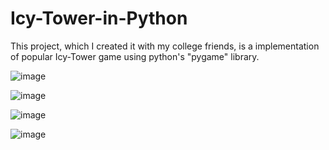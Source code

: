 # Icy-Tower-in-Python

This project, which I created it with my college friends, is a implementation of popular Icy-Tower game using python's "pygame" library.

![image](https://user-images.githubusercontent.com/101999487/173061664-b3318290-e97d-4a1c-b7c8-5d30ba59478f.png)


![image](https://user-images.githubusercontent.com/101999487/173061744-aaee1bca-4bd2-47e5-ad39-76dfd1391299.png)


![image](https://user-images.githubusercontent.com/101999487/173061836-42b6a961-a229-453f-b481-57dc5122bc45.png)


![image](https://user-images.githubusercontent.com/101999487/173061872-56e4842c-4160-45d1-8dab-7e7b90df9743.png)

